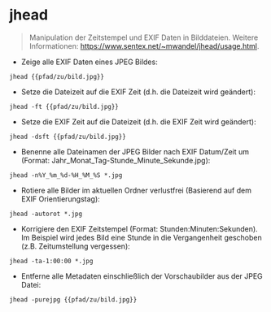 # jhead

> Manipulation der Zeitstempel und EXIF Daten in Bilddateien.
> Weitere Informationen: <https://www.sentex.net/~mwandel/jhead/usage.html>.

- Zeige alle EXIF Daten eines JPEG Bildes:

`jhead {{pfad/zu/bild.jpg}}`

- Setze die Dateizeit auf die EXIF Zeit (d.h. die Dateizeit wird geändert):

`jhead -ft {{pfad/zu/bild.jpg}}`

- Setze die EXIF Zeit auf die Dateizeit (d.h. die EXIF Zeit wird geändert):

`jhead -dsft {{pfad/zu/bild.jpg}}`

- Benenne alle Dateinamen der JPEG Bilder nach EXIF Datum/Zeit um (Format: Jahr_Monat_Tag-Stunde_Minute_Sekunde.jpg):

`jhead -n%Y_%m_%d-%H_%M_%S *.jpg`

- Rotiere alle Bilder im aktuellen Ordner verlustfrei (Basierend auf dem EXIF Orientierungstag):

`jhead -autorot *.jpg`

- Korrigiere den EXIF Zeitstempel (Format: Stunden:Minuten:Sekunden). Im Beispiel wird jedes Bild eine Stunde in die Vergangenheit geschoben (z.B. Zeitumstellung vergessen):

`jhead -ta-1:00:00 *.jpg`

- Entferne alle Metadaten einschließlich der Vorschaubilder aus der JPEG Datei:

`jhead -purejpg {{pfad/zu/bild.jpg}}`
